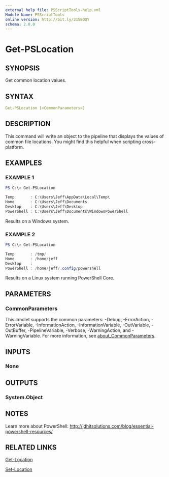 ```yaml
---
external help file: PSScriptTools-help.xml
Module Name: PSScriptTools
online version: http://bit.ly/31SEOQY
schema: 2.0.0
---
```


# Get-PSLocation

## SYNOPSIS

Get common location values.

## SYNTAX

```yaml
Get-PSLocation [<CommonParameters>]
```

## DESCRIPTION

This command will write an object to the pipeline that displays the values of common file locations. You might find this helpful when scripting cross-platform.

## EXAMPLES

### EXAMPLE 1

```powershell
PS C:\> Get-PSLocation

Temp       : C:\Users\Jeff\AppData\Local\Temp\
Home       : C:\Users\Jeff\Documents
Desktop    : C:\Users\Jeff\Desktop
PowerShell : C:\Users\Jeff\Documents\WindowsPowerShell
```

Results on a Windows system.

### EXAMPLE 2

```powershell
PS C:\> Get-PSLocation

Temp       : /tmp/
Home       : /home/jeff
Desktop    :
PowerShell : /home/jeff/.config/powershell
```

Results on a Linux system running PowerShell Core.

## PARAMETERS

### CommonParameters

This cmdlet supports the common parameters: -Debug, -ErrorAction, -ErrorVariable, -InformationAction, -InformationVariable, -OutVariable, -OutBuffer, -PipelineVariable, -Verbose, -WarningAction, and -WarningVariable. For more information, see [about_CommonParameters](http://go.microsoft.com/fwlink/?LinkID=113216).

## INPUTS

### None

## OUTPUTS

### System.Object

## NOTES

Learn more about PowerShell: http://jdhitsolutions.com/blog/essential-powershell-resources/

## RELATED LINKS

[Get-Location]()

[Set-Location]()
